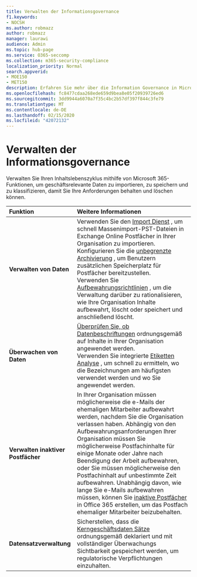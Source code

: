 ```yaml
---
title: Verwalten der Informationsgovernance
f1.keywords:
- NOCSH
ms.author: robmazz
author: robmazz
manager: laurawi
audience: Admin
ms.topic: hub-page
ms.service: O365-seccomp
ms.collection: m365-security-compliance
localization_priority: Normal
search.appverid:
- MOE150
- MET150
description: Erfahren Sie mehr über die Information Governance in Microsoft 365.
ms.openlocfilehash: fc8477cdaa268ede659d9bea8e05f20939726ed6
ms.sourcegitcommit: 3dd9944a6070a7f35c4bc2b57df397f844c3fe79
ms.translationtype: MT
ms.contentlocale: de-DE
ms.lasthandoff: 02/15/2020
ms.locfileid: "42072132"
---
```

# <a name="manage-information-governance"></a>Verwalten der Informationsgovernance

 Verwalten Sie Ihren Inhaltslebenszyklus mithilfe von Microsoft 365-Funktionen, um geschäftsrelevante Daten zu importieren, zu speichern und zu klassifizieren, damit Sie Ihre Anforderungen behalten und löschen können.

|**Funktion**|**Weitere Informationen**|
|:-----|:-----|
| **Verwalten von Daten** | Verwenden Sie den [Import Dienst](importing-pst-files-to-office-365.md) , um schnell Massenimport-PST-Dateien in Exchange Online Postfächer in Ihrer Organisation zu importieren. <br> Konfigurieren Sie die [unbegrenzte Archivierung](unlimited-archiving.md) , um Benutzern zusätzlichen Speicherplatz für Postfächer bereitzustellen. <br> Verwenden Sie [Aufbewahrungsrichtlinien](retention-policies.md) , um die Verwaltung darüber zu rationalisieren, wie Ihre Organisation Inhalte aufbewahrt, löscht oder speichert und anschließend löscht. |
| **Überwachen von Daten** | [Überprüfen Sie, ob Datenbeschriftungen](view-label-activity-for-documents.md) ordnungsgemäß auf Inhalte in Ihrer Organisation angewendet werden. <br> Verwenden Sie integrierte [Etiketten Analyse](label-analytics.md) , um schnell zu ermitteln, wo die Bezeichnungen am häufigsten verwendet werden und wo Sie angewendet werden.|
| **Verwalten inaktiver Postfächer** | In Ihrer Organisation müssen möglicherweise die e-Mails der ehemaligen Mitarbeiter aufbewahrt werden, nachdem Sie die Organisation verlassen haben. Abhängig von den Aufbewahrungsanforderungen Ihrer Organisation müssen Sie möglicherweise Postfachinhalte für einige Monate oder Jahre nach Beendigung der Arbeit aufbewahren, oder Sie müssen möglicherweise den Postfachinhalt auf unbestimmte Zeit aufbewahren. Unabhängig davon, wie lange Sie e-Mails aufbewahren müssen, können Sie [inaktive Postfächer](inactive-mailboxes-in-office-365.md) in Office 365 erstellen, um das Postfach ehemaliger Mitarbeiter beizubehalten.  |
| **Datensatzverwaltung** | Sicherstellen, dass die [Kerngeschäftsdaten Sätze](records-management.md) ordnungsgemäß deklariert und mit vollständiger Überwachungs Sichtbarkeit gespeichert werden, um regulatorische Verpflichtungen einzuhalten. |
